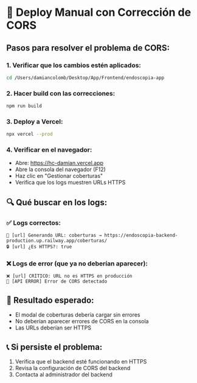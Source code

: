 # 🚀 Deploy Manual con Corrección de CORS

## Pasos para resolver el problema de CORS:

### 1. **Verificar que los cambios estén aplicados:**
```bash
cd /Users/damiancolomb/Desktop/App/Frontend/endoscopia-app
```

### 2. **Hacer build con las correcciones:**
```bash
npm run build
```

### 3. **Deploy a Vercel:**
```bash
npx vercel --prod
```

### 4. **Verificar en el navegador:**
- Abre: https://hc-damian.vercel.app
- Abre la consola del navegador (F12)
- Haz clic en "Gestionar coberturas"
- Verifica que los logs muestren URLs HTTPS

## 🔍 **Qué buscar en los logs:**

### ✅ **Logs correctos:**
```
🔗 [url] Generando URL: coberturas → https://endoscopia-backend-production.up.railway.app/coberturas/
🔒 [url] ¿Es HTTPS?: true
```

### ❌ **Logs de error (que ya no deberían aparecer):**
```
❌ [url] CRÍTICO: URL no es HTTPS en producción
🚨 [API ERROR] Error de CORS detectado
```

## 🎯 **Resultado esperado:**
- El modal de coberturas debería cargar sin errores
- No deberían aparecer errores de CORS en la consola
- Las URLs deberían ser HTTPS

## 📞 **Si persiste el problema:**
1. Verifica que el backend esté funcionando en HTTPS
2. Revisa la configuración de CORS del backend
3. Contacta al administrador del backend
